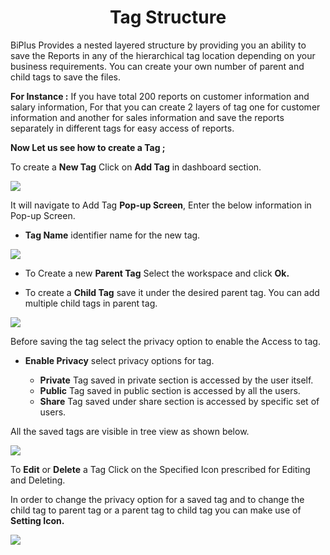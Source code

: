 
<center><h1>Tag Structure</h1></center>


BiPlus Provides a nested layered structure by providing you an ability to save the Reports in any of the hierarchical tag location depending on your business requirements. You can create your own number of parent and child tags to save the files.

**For Instance :** If you have total 200 reports on customer information and salary information, For that you can create 2 layers of tag one for customer information and another for sales information and save the reports separately in different tags for easy access of reports.

**Now Let us see how to create a Tag ;**

To create a **New Tag** Click on **Add Tag** in dashboard section. 

![
](https://raw.githubusercontent.com/sv18042016/fp1/43977e0aacf8e6d3700e11bd453bddafbcc0d2cd/images/add%20tag.png)

It will navigate to Add Tag **Pop-up Screen**, Enter the below information in Pop-up Screen.

- **Tag Name**  identifier name for the new tag.

![
](https://raw.githubusercontent.com/sv18042016/fp1/457c21c373c4db9d2f1ae47344146723ffe79d2d/images/tag_2.png)

- To Create a new **Parent Tag** Select the workspace and click **Ok.**

- To create a **Child Tag** save it under the desired parent tag. You can add multiple child tags in parent tag.

![
](https://raw.githubusercontent.com/sv18042016/fp1/c1b8fc9522826986d90afc6df61df3f988227475/images/child_tag.png)

Before saving the tag select the privacy option to enable the Access to tag.

- **Enable Privacy** select privacy options for tag.

  -  **Private** Tag saved in private section is accessed by the user itself.
  -  **Public**  Tag saved in public section is accessed by all the users. 
  -  **Share** Tag saved under share section is accessed by specific set of users.

All the saved tags are visible in tree view as shown below.

![
](https://raw.githubusercontent.com/sv18042016/fp1/191f8906591a719bb70c33b807cb4c3dabf4ed4e/images/tree_view.png)

To **Edit** or **Delete** a Tag Click on the Specified Icon prescribed for Editing and Deleting.

In order to change the privacy option for a saved tag and to change the child tag to parent tag or a parent tag to child tag you can make use of **Setting Icon.**

![
](https://raw.githubusercontent.com/sv18042016/fp1/8170dc06ffe7bf872e20e1530d9f2d2c50b6f6f3/images/edit_tag_full.png)

<!--stackedit_data:
eyJoaXN0b3J5IjpbLTMyODUyMjY4MywzODk5MzYzODksLTE3Mz
QxOTI4OTVdfQ==
-->